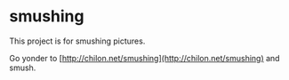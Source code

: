 # smushing

This project is for smushing pictures.

Go yonder to [http://chilon.net/smushing](http://chilon.net/smushing) and smush.
